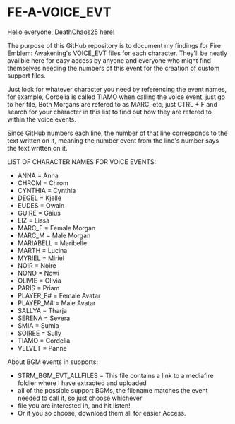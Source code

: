 # FE-A-VOICE_EVT

Hello everyone, DeathChaos25 here!

The purpose of this GitHub repository is to document my findings for Fire Emblem: Awakening's VOICE_EVT files for each character.
They'll be neatly availble here for easy access by anyone and everyone who might find themselves needing
the numbers of this event for the creation of custom support files.

Just look for whatever character you need by referencing the event names, for example,
Cordelia is called TIAMO when calling the voice event, just go to her file, 
Both Morgans are refered to as MARC, etc, just CTRL + F and search for your character in this list 
to find out how they are refered to within the voice events.

Since GitHub numbers each line, the number of that line corresponds to the text written on it, 
meaning the number event from the line's number says the text written on it.

LIST OF CHARACTER NAMES FOR VOICE EVENTS:
- ANNA = Anna
- CHROM = Chrom
- CYNTHIA = Cynthia
- DEGEL = Kjelle
- EUDES = Owain
- GUIRE = Gaius
- LIZ = Lissa
- MARC_F = Female Morgan
- MARC_M = Male Morgan
- MARIABELL = Maribelle
- MARTH = Lucina
- MYRIEL = Miriel
- NOIR = Noire
- NONO = Nowi
- OLIVIE = Olivia
- PARIS = Priam
- PLAYER_F# = Female Avatar
- PLAYER_M# = Male Avatar
- SALLYA = Tharja
- SERENA = Severa
- SMIA = Sumia
- SOIREE = Sully
- TIAMO = Cordelia
- VELVET = Panne

About BGM events in supports:
- STRM_BGM_EVT_ALLFILES = This file contains a link to a mediafire foldier where I have extracted and uploaded
- all of the possible support BGMs, the filename matches the event needed to call it, so just choose whichever
- file you are interested in, and hit listen!
- Or if you so choose, download them all for easier Access.
